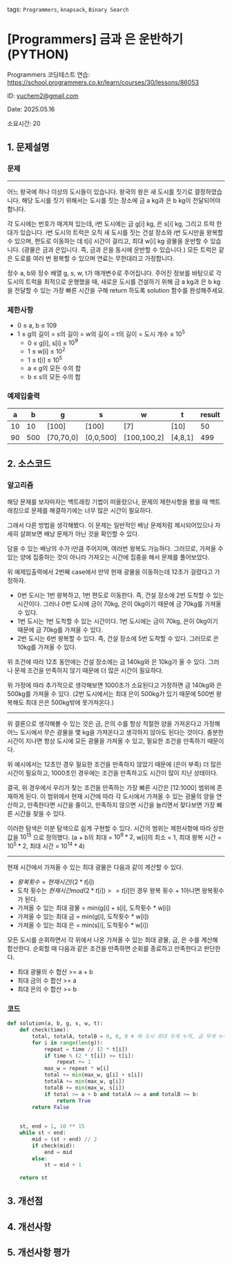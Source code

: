 tags: `Programmers`, `knapsack`, `Binary Search`
# [Programmers] 금과 은 운반하기 (PYTHON)
Programmers 코딩테스트 연습: https://school.programmers.co.kr/learn/courses/30/lessons/86053

ID: yuchem2@gmail.com

Date: 2025.05.16

소요시간: 20

## 1. 문제설명

### 문제
---
어느 왕국에 하나 이상의 도시들이 있습니다. 왕국의 왕은 새 도시를 짓기로 결정하였습니다. 해당 도시를 짓기 위해서는 도시를 짓는 장소에 금 a kg과 은 b kg이 전달되어야 합니다.

각 도시에는 번호가 매겨져 있는데, i번 도시에는 금 g[i] kg, 은 s[i] kg, 그리고 트럭 한 대가 있습니다. i번 도시의 트럭은 오직 새 도시를 짓는 건설 장소와 i번 도시만을 왕복할 수 있으며, 편도로 이동하는 데 t[i] 시간이 걸리고, 최대 w[i] kg 광물을 운반할 수 있습니다. (광물은 금과 은입니다. 즉, 금과 은을 동시에 운반할 수 있습니다.) 모든 트럭은 같은 도로를 여러 번 왕복할 수 있으며 연료는 무한대라고 가정합니다.

정수 a, b와 정수 배열 g, s, w, t가 매개변수로 주어집니다. 주어진 정보를 바탕으로 각 도시의 트럭을 최적으로 운행했을 때, 새로운 도시를 건설하기 위해 금 a kg과 은 b kg을 전달할 수 있는 가장 빠른 시간을 구해 return 하도록 solution 함수를 완성해주세요.


### 제한사항
+ 0 ≤ a, b ≤ 109
+ 1 ≤ g의 길이 = s의 길이 = w의 길이 = t의 길이 = 도시 개수 ≤ $10^5$
  + 0 ≤ g[i], s[i] ≤ $10^9$
  + 1 ≤ w[i] ≤ $10^2$
  + 1 ≤ t[i] ≤ $10^5$
  + a ≤ g의 모든 수의 합
  + b ≤ s의 모든 수의 합

### 예제입출력

| a  | b   | g         | s         | w           | t       | result  |
|----|-----|-----------|-----------|-------------|---------|---------|
| 10 | 10  | [100]     | [100]     | [7]         | [10]    | 50      |
| 90 | 500 | [70,70,0] | [0,0,500] | [100,100,2] | [4,8,1] | 499     |

## 2. 소스코드

### 알고리즘
해당 문제를 보자마자는 백트래킹 기법이 떠올랐으나, 문제의 제한사항을 봤을 때 백트래킹으로 문제를 해결하기에는 너무 많은 시간이 필요하다. 

그래서 다른 방법을 생각해봤다. 이 문제는 일반적인 배낭 문제처럼 제시되어있으나 자세히 살펴보면 배낭 문제가 아닌 것을 확인할 수 있다.

담을 수 있는 배낭의 수가 i만큼 주어지며, 여러번 왕복도 가능하다. 그러므로, 가져올 수 있는 양에 집중하는 것이 아니라 가져오는 시간에 집중을 해서 문제를 풀어보았다.

위 예제입출력에서 2번째 case에서 만약 현재 광물을 이동하는데 12초가 걸렸다고 가정하자. 
+ 0번 도시는 1번 왕복하고, 1번 편도로 이동한다. 즉, 건설 장소에 2번 도착할 수 있는 시간이다. 그러나 0번 도시에 금이 70kg, 은이 0kg이기 때문에 금 70kg를 가져올 수 있다.
+ 1번 도시는 1번 도착할 수 있는 시간이다. 1번 도시에는 금이 70kg, 은이 0kg이기 때문에 금 70kg를 가져올 수 있다.
+ 2번 도시는 6번 왕복할 수 있다. 즉, 건설 장소에 5번 도착할 수 있다. 그러므로 은 10kg를 가져올 수 있다.

위 조건에 따라 12초 동안에는 건설 장소에는 금 140kg와 은 10kg가 올 수 있다. 그러나 문제 조건을 만족하지 않기 때문에 더 많은 시간이 필요하다. 

위 가정에 따라 추가적으로 생각해보면 1000초가 소요된다고 가정하면 금 140kg와 은 500kg를 가져올 수 있다. (2번 도시에서는 최대 은이 500kg가 있기 때문에 500번 왕복해도 최대 은은 500kg밖에 못가져온다.)

---

위 결론으로 생각해볼 수 있는 것은 금, 은의 수를 항상 적절한 양을 가져온다고 가정해 어느 도시에서 무슨 광물을 몇 kg을 가져온다고 생각하지 않아도 된다는 것이다. 충분한 시간이 지나면 항상 도시에 모든 광물을 가져올 수 있고, 필요한 조건을 만족하기 때문이다. 

위 예시에서는 12초인 경우 필요한 조건을 만족하지 않았기 때문에 (은이 부족) 더 많은 시간이 필요하고, 1000초인 경우에는 조건을 만족하고도 시간이 많이 지난 상태이다.

결국, 위 경우에서 우리가 찾는 조건을 만족하는 가장 빠른 시간은 [12:1000] 범위에 존재하게 된다. 이 범위에서 현재 시간에 따라 각 도시에서 가져올 수 있는 광물의 양을 연산하고, 만족한다면 시간을 줄이고, 만족하지 않으면 시간을 늘리면서 찾다보면 가장 빠른 시간을 찾을 수 있다. 

이러한 탐색은 이분 탐색으로 쉽게 구현할 수 있다. 시간의 범위는 제한사항에 따라 상한 값을 $10^{15}$ 으로 정의했다. (a + b의 최대 = $10^9 * 2$, w[i]의 최소 = 1, 최대 왕복 시간 = $10^ 5 * 2$, 최대 시간 = $10^{14} * 4$)

---

현재 시간에서 가져올 수 있는 최대 광물은 다음과 같이 계산할 수 있다. 
+ $왕복 횟수 = 현재 시간 / (2 * t[i])$
+ 도착 횟수는 $현재 시간 mod (2 * t[i]) >= t[i]$인 경우 왕복 횟수 + 1아니면 왕복횟수가 된다.
+ 가져올 수 있는 최대 광물 = min(g[i] + s[i], 도착횟수 * w[i])
+ 가져올 수 있는 최대 금 = min(g[i], 도착횟수 * w[i])
+ 가져올 수 있는 최대 은 = min(s[i], 도착횟수 * w[i])

모든 도시를 순회하면서 각 위에서 나온 가져올 수 있는 최대 광물, 금, 은 수를 계산해 합산한다. 순회할 때 다음과 같은 조건을 만족하면 순회를 종료하고 만족한다고 판단한다. 
+ 최대 광물의 수 합산 >= a + b
+ 최대 금의 수  합산 >= a
+ 최대 은의 수 합산 >= b



### 코드
```python
def solution(a, b, g, s, w, t):
    def check(time):
        total, totalA, totalB = 0, 0, 0 # 매 도시 최대 무게 누적, 금 무게 누적, 은 무게 누적
        for i in range(len(g)):
            repeat = time // (2 * t[i]) 
            if time % (2 * t[i]) >= t[i]: 
                repeat += 1
            max_w = repeat * w[i]
            total += min(max_w, g[i] + s[i])
            totalA += min(max_w, g[i])
            totalB += min(max_w, s[i])
            if total >= a + b and totalA >= a and totalB >= b: 
                return True
        return False
    
    
    st, end = 1, 10 ** 15
    while st < end:
        mid = (st + end) // 2
        if check(mid):
            end = mid
        else:
            st = mid + 1
    
    return st
```
## 3. 개선점

## 4. 개선사항

## 5. 개선사항 평가
